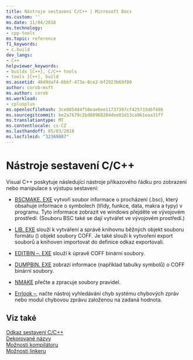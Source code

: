 ```yaml
---
title: Nástroje sestavení C/C++ | Microsoft Docs
ms.custom: ''
ms.date: 11/04/2016
ms.technology:
- cpp-tools
ms.topic: reference
f1_keywords:
- c.build
dev_langs:
- C++
helpviewer_keywords:
- builds [C++], C/C++ tools
- tools [C++], build
ms.assetid: 48d9daf4-6bbf-473a-8ce2-bf2923b69f80
author: corob-msft
ms.author: corob
ms.workload:
- cplusplus
ms.openlocfilehash: 3ce8054d4f58eae6ee11737397cf425733d6f486
ms.sourcegitcommit: be2a7679c2bd80968204dee03d13ca961eaa31ff
ms.translationtype: MT
ms.contentlocale: cs-CZ
ms.lasthandoff: 05/03/2018
ms.locfileid: "32369887"
---
```

# <a name="cc-build-tools"></a>Nástroje sestavení C/C++
Visual C++ poskytuje následující nástroje příkazového řádku pro zobrazení nebo manipulace s výstupu sestavení:  
  
-   [BSCMAKE. EXE](../../build/reference/bscmake-reference.md) vytvoří soubor informace o procházení (.bsc), který obsahuje informace o symbolech (třídy, funkce, data, makra a typy) v programu. Tyto informace zobrazit ve windows přejděte ve vývojovém prostředí. (Souboru BSC také se dají vytvářet ve vývojovém prostředí.)  
  
-   [LIB. EXE](../../build/reference/lib-reference.md) slouží k vytváření a správě knihovnu běžných objekt souboru formátu () objekt soubory COFF. Je také slouží k vytvoření export souborů a knihoven importovat do definice odkaz exportovali.  
  
-   [EDITBIN –. EXE](../../build/reference/editbin-reference.md) slouží k úpravě COFF binární soubory.  
  
-   [DUMPBIN. EXE](../../build/reference/dumpbin-reference.md) zobrazí informace (například tabulky symbolů) o COFF binární soubory.  
  
-   [NMAKE](../../build/nmake-reference.md) přečte a zpracuje soubory pravidel.  
  
-   [Errlook –](../../build/reference/value-edit-control.md), načte nástroj vyhledávání chyb systému chybových zpráv nebo modul chybovou zprávu založenou na zadaná hodnota.  
  
## <a name="see-also"></a>Viz také  
 [Odkaz sestavení C/C++](../../build/reference/c-cpp-building-reference.md)   
 [Dekorované názvy](../../build/reference/decorated-names.md)   
 [Možnosti kompilátoru](../../build/reference/compiler-options.md)   
 [Možnosti linkeru](../../build/reference/linker-options.md)